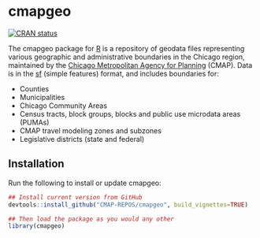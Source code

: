 
<!--

    ####### UUUUUUUU        ,ad8888ba,   88b           d88         db         88888888ba
    ####### :UUUUUUU       d8"'    `"8b  888b         d888        d88b        88      "8b
    #######. :UUUUUU      d8'            88`8b       d8'88       d8'`8b       88      ,8P
    ########  :UUUUU      88             88 `8b     d8' 88      d8'  `8b      88aaaaaa8P'
    #########:  :UUU      88             88  `8b   d8'  88     d8YaaaaY8b     88""""""'
    ##########:    '      Y8,            88   `8b d8'   88    d8""""""""8b    88
    #############:.        Y8a.    .a8P  88    `888'    88   d8'        `8b   88
    ################        `"Y8888Y"'   88     `8'     88  d8'          `8b  88
    
    
                                      PROUDLY PRESENTS
                                                                                               
                                                                                               
 ,adPPYba,  88,dPYba,,adPYba,   ,adPPYYba,  8b,dPPYba,    ,adPPYb,d8   ,adPPYba,   ,adPPYba,
a8"     ""  88P'   "88"    "8a  ""     `Y8  88P'    "8a  a8"    `Y88  a8P_____88  a8"     "8a
8b          88      88      88  ,adPPPPP88  88       d8  8b       88  8PP"""""""  8b       d8
"8a,   ,aa  88      88      88  88,    ,88  88b,   ,a8"  "8a,   ,d88  "8b,   ,aa  "8a,   ,a8"
 `"Ybbd8"'  88      88      88  `"8bbdP"Y8  88`YbbdP"'    `"YbbdP"Y8   `"Ybbd8"'   `"YbbdP"'
                                            88            aa,    ,88
                                            88             "Y8bbdP"


                 An R package made with ♥ in Chicago by and for CMAP staff.
-->

# cmapgeo <!--<img src="man/figures/logo.png" align="right" alt="cmapplot logo" width="128">-->

<!-- badges: start -->

[![CRAN
status](https://www.r-pkg.org/badges/version/cmapgeo)](https://cran.r-project.org/package=cmapgeo)
<!-- badges: end -->

The cmapgeo package for [R](https://www.r-project.org) is a repository
of geodata files representing various geographic and administrative
boundaries in the Chicago region, maintained by the [Chicago
Metropolitan Agency for Planning](https://www.cmap.illinois.gov) (CMAP).
Data is in the [sf](https://r-spatial.github.io/sf) (simple features)
format, and includes boundaries for:

-   Counties
-   Municipalities
-   Chicago Community Areas
-   Census tracts, block groups, blocks and public use microdata areas
    (PUMAs)
-   CMAP travel modeling zones and subzones
-   Legislative districts (state and federal)

## Installation

Run the following to install or update cmapgeo:

``` r
## Install current version from GitHub
devtools::install_github("CMAP-REPOS/cmapgeo", build_vignettes=TRUE)

## Then load the package as you would any other
library(cmapgeo)
```

